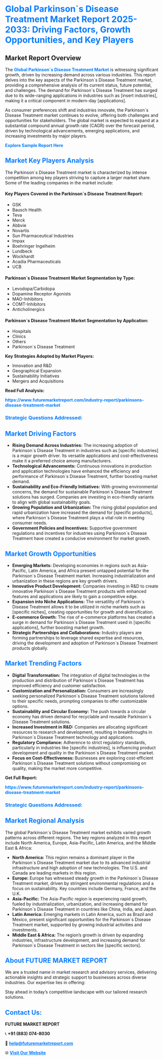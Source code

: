 <h1 style="color: #007BFF;">Global Parkinson`s Disease Treatment Market Report 2025-2033: Driving Factors, Growth Opportunities, and Key Players</h1>

<section id="overview">
<h2>Market Report Overview</h2>
<p>The <a href="https://www.futuremarketreport.com/industry-report/parkinsons-disease-treatment-market" style="color: #007BFF; text-decoration: none;"><strong>Global Parkinson`s Disease Treatment Market</strong></a> is witnessing significant growth, driven by increasing demand across various industries. This report delves into the key aspects of the Parkinson`s Disease Treatment market, providing a comprehensive analysis of its current status, future potential, and challenges. The demand for Parkinson`s Disease Treatment has surged due to its wide-ranging applications in industries such as [insert industries], making it a critical component in modern-day [applications].</p>
<p>As consumer preferences shift and industries innovate, the Parkinson`s Disease Treatment market continues to evolve, offering both challenges and opportunities for stakeholders. The global market is expected to expand at a substantial compound annual growth rate (CAGR) over the forecast period, driven by technological advancements, emerging applications, and increasing investments by major players.</p>
</section>

<section id="overview">
<p><a href="https://www.futuremarketreport.com/request-sample/reportId=63230" style="color: #007BFF; text-decoration: none;"><strong>Explore Sample Report Here</strong></a></p>
</section>

<section id="key-players">
<h2 style="color: #007BFF;">Market Key Players Analysis</h2>
<p>The Parkinson`s Disease Treatment market is characterized by intense competition among key players striving to capture a larger market share. Some of the leading companies in the market include:</p>
<h4>Key Players Covered in the Parkinson`s Disease Treatment Report:</h4>
<ul><li>GSK</li><li>Bausch Health</li><li>Teva</li><li>Merck</li><li>Abbvie</li><li>Novartis</li><li>Sun Pharmaceutical Industries</li><li>Impax</li><li>Boehringer Ingelheim</li><li>Lundbeck</li><li>Wockhardt</li><li>Acadia Pharmaceuticals</li><li>UCB</li></ul>
<h4>Parkinson`s Disease Treatment Market Segmentation by Type:</h4>
<ul><li>Levodopa/Carbidopa</li><li>Dopamine Receptor Agonists</li><li>MAO-Inhibitors</li><li>COMT-Inhibitors</li><li>Anticholinergics</li></ul>

<h4>Parkinson`s Disease Treatment Market Segmentation by Application:</h4>
<ul><li>Hospitals</li><li>Clinics</li><li>Others</li><li>Parkinson`s Disease Treatment</li></ul>
<p><strong>Key Strategies Adopted by Market Players:</strong></p>
<ul>
<li>Innovation and R&D</li>
<li>Geographical Expansion</li>
<li>Sustainability Initiatives</li>
<li>Mergers and Acquisitions</li>
</ul>
</section>

<section>
<p><strong>Read Full Analysis: </strong></p><a href="https://www.futuremarketreport.com/industry-report/parkinsons-disease-treatment-market" style="color: #007BFF; text-decoration: none;"><strong>https://www.futuremarketreport.com/industry-report/parkinsons-disease-treatment-market</strong></a>
<h3 style="color: #007BFF;">Strategic Questions Addressed:</h3>
</section>

<section id="driving-factors">
<h2 style="color: #007BFF;">Market Driving Factors</h2>
<ul>
<li><strong>Rising Demand Across Industries:</strong> The increasing adoption of Parkinson`s Disease Treatment in industries such as [specific industries] is a major growth driver. Its versatile applications and cost-effectiveness make it a preferred choice among manufacturers.</li>
<li><strong>Technological Advancements:</strong> Continuous innovations in production and application technologies have enhanced the efficiency and performance of Parkinson`s Disease Treatment, further boosting market demand.</li>
<li><strong>Sustainability and Eco-Friendly Initiatives:</strong> With growing environmental concerns, the demand for sustainable Parkinson`s Disease Treatment solutions has surged. Companies are investing in eco-friendly variants to align with global sustainability goals.</li>
<li><strong>Growing Population and Urbanization:</strong> The rising global population and rapid urbanization have increased the demand for [specific products], where Parkinson`s Disease Treatment plays a vital role in meeting consumer needs.</li>
<li><strong>Government Policies and Incentives:</strong> Supportive government regulations and incentives for industries using Parkinson`s Disease Treatment have created a conducive environment for market growth.</li>
</ul>
</section>

<section id="growth-opportunities">
<h2 style="color: #007BFF;">Market Growth Opportunities</h2>
<ul>
<li><strong>Emerging Markets:</strong> Developing economies in regions such as Asia-Pacific, Latin America, and Africa present untapped potential for the Parkinson`s Disease Treatment market. Increasing industrialization and urbanization in these regions are key growth drivers.</li>
<li><strong>Innovative Product Development:</strong> Companies investing in R&D to create innovative Parkinson`s Disease Treatment products with enhanced features and applications are likely to gain a competitive edge.</li>
<li><strong>Expansion into Niche Applications:</strong> The versatility of Parkinson`s Disease Treatment allows it to be utilized in niche markets such as [specific niches], creating opportunities for growth and diversification.</li>
<li><strong>E-commerce Growth:</strong> The rise of e-commerce platforms has created a surge in demand for Parkinson`s Disease Treatment used in [specific applications], further boosting market growth.</li>
<li><strong>Strategic Partnerships and Collaborations:</strong> Industry players are forming partnerships to leverage shared expertise and resources, driving the development and adoption of Parkinson`s Disease Treatment products globally.</li>
</ul>
</section>

<section id="trending-factors">
<h2 style="color: #007BFF;">Market Trending Factors</h2>
<ul>
<li><strong>Digital Transformation:</strong> The integration of digital technologies in the production and distribution of Parkinson`s Disease Treatment has improved efficiency and customer satisfaction.</li>
<li><strong>Customization and Personalization:</strong> Consumers are increasingly seeking personalized Parkinson`s Disease Treatment solutions tailored to their specific needs, prompting companies to offer customizable options.</li>
<li><strong>Sustainability and Circular Economy:</strong> The push towards a circular economy has driven demand for recyclable and reusable Parkinson`s Disease Treatment solutions.</li>
<li><strong>Increased Investment in R&D:</strong> Companies are allocating significant resources to research and development, resulting in breakthroughs in Parkinson`s Disease Treatment technology and applications.</li>
<li><strong>Regulatory Compliance:</strong> Adherence to strict regulatory standards, particularly in industries like [specific industries], is influencing product development and quality in the Parkinson`s Disease Treatment market.</li>
<li><strong>Focus on Cost-Effectiveness:</strong> Businesses are exploring cost-efficient Parkinson`s Disease Treatment solutions without compromising on quality, making the market more competitive.</li>
</ul>
</section>

<section>
<p><strong>Get Full Report: </strong></p><a href="https://www.futuremarketreport.com/industry-report/parkinsons-disease-treatment-market" style="color: #007BFF; text-decoration: none;"><strong>https://www.futuremarketreport.com/industry-report/parkinsons-disease-treatment-market</strong></a>
<h3 style="color: #007BFF;">Strategic Questions Addressed:</h3>
</section>


<section id="regional-analysis">
<h2 style="color: #007BFF;">Market Regional Analysis</h2>
<p>The global Parkinson`s Disease Treatment market exhibits varied growth patterns across different regions. The key regions analyzed in this report include North America, Europe, Asia-Pacific, Latin America, and the Middle East & Africa:</p>
<ul>
<li><strong>North America:</strong> This region remains a dominant player in the Parkinson`s Disease Treatment market due to its advanced industrial infrastructure and high adoption of new technologies. The U.S. and Canada are leading markets in this region.</li>
<li><strong>Europe:</strong> Europe has witnessed steady growth in the Parkinson`s Disease Treatment market, driven by stringent environmental regulations and a focus on sustainability. Key countries include Germany, France, and the U.K.</li>
<li><strong>Asia-Pacific:</strong> The Asia-Pacific region is experiencing rapid growth, fueled by industrialization, urbanization, and increasing demand for Parkinson`s Disease Treatment in countries like China, India, and Japan.</li>
<li><strong>Latin America:</strong> Emerging markets in Latin America, such as Brazil and Mexico, present significant opportunities for the Parkinson`s Disease Treatment market, supported by growing industrial activities and investments.</li>
<li><strong>Middle East & Africa:</strong> The region’s growth is driven by expanding industries, infrastructure development, and increasing demand for Parkinson`s Disease Treatment in sectors like [specific sectors].</li>
</ul>
</section>

<footer>
<h2 style="color: #007BFF;">About FUTURE MARKET REPORT</h2>
<p>We are a trusted name in market research and advisory services, delivering actionable insights and strategic support to businesses across diverse industries. Our expertise lies in offering:</p>

<p>Stay ahead in today’s competitive landscape with our tailored research solutions.</p>

<h2 style="color: #007BFF;">Contact Us:</h2>
<p><strong>FUTURE MARKET REPORT</strong></p>
<p>📞 <strong>+91 (883) 074-8030</strong></p>
<p>📧 <strong><a href="mailto:help@futuremarketreport.com" style="color: #007BFF;">help@futuremarketreport.com</a></strong></p>
<p>🌐 <strong><a href="https://www.futuremarketreport.com/" style="color: #007BFF;">Visit Our Website</a></strong></p>
</footer>